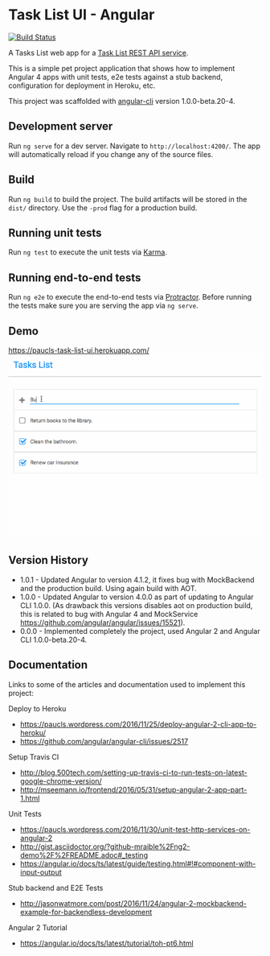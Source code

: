 # Task List UI - Angular
[![Build Status](https://travis-ci.org/paucls/task_list_ui-angular2.svg?branch=master)](https://travis-ci.org/paucls/task_list_ui-angular2)

A Tasks List web app for a [Task List REST API service](https://github.com/paucls/task_list_api-spring_boot).

This is a simple pet project application that shows how to implement Angular 4 apps with unit tests, e2e tests against 
a stub backend, configuration for deployment in Heroku, etc.

This project was scaffolded with [angular-cli](https://github.com/angular/angular-cli) version 1.0.0-beta.20-4.

## Development server
Run `ng serve` for a dev server. Navigate to `http://localhost:4200/`. The app will automatically reload if you change any of the source files.

## Build

Run `ng build` to build the project. The build artifacts will be stored in the `dist/` directory. Use the `-prod` flag for a production build.

## Running unit tests

Run `ng test` to execute the unit tests via [Karma](https://karma-runner.github.io).

## Running end-to-end tests

Run `ng e2e` to execute the end-to-end tests via [Protractor](http://www.protractortest.org/).
Before running the tests make sure you are serving the app via `ng serve`.

## Demo
https://paucls-task-list-ui.herokuapp.com/
![Demo](app-demo.gif)

## Version History
- 1.0.1 - Updated Angular to version 4.1.2, it fixes bug with MockBackend and the production build. Using again build with AOT.
- 1.0.0 - Updated Angular to version 4.0.0 as part of updating to Angular CLI 1.0.0. (As drawback this versions disables aot on production build, this is related to bug with Angular 4 and MockService https://github.com/angular/angular/issues/15521).
- 0.0.0 - Implemented completely the project, used Angular 2 and Angular CLI 1.0.0-beta.20-4.

## Documentation
Links to some of the articles and documentation used to implement this project:

Deploy to Heroku
- https://paucls.wordpress.com/2016/11/25/deploy-angular-2-cli-app-to-heroku/
- https://github.com/angular/angular-cli/issues/2517

Setup Travis CI
- http://blog.500tech.com/setting-up-travis-ci-to-run-tests-on-latest-google-chrome-version/
- http://mseemann.io/frontend/2016/05/31/setup-angular-2-app-part-1.html

Unit Tests
- https://paucls.wordpress.com/2016/11/30/unit-test-http-services-on-angular-2
- http://gist.asciidoctor.org/?github-mraible%2Fng2-demo%2F%2FREADME.adoc#_testing
- https://angular.io/docs/ts/latest/guide/testing.html#!#component-with-input-output

Stub backend and E2E Tests
- http://jasonwatmore.com/post/2016/11/24/angular-2-mockbackend-example-for-backendless-development

Angular 2 Tutorial
- https://angular.io/docs/ts/latest/tutorial/toh-pt6.html

